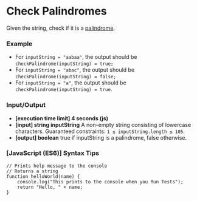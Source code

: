 # Check Palindromes

Given the string, check if it is a [palindrome](https://en.wikipedia.org/wiki/Palindrome).

### Example
* For ```inputString = "aabaa"```, the output should be ```checkPalindrome(inputString) = true;```
* For ```inputString = "abac"```, the output should be
```checkPalindrome(inputString) = false;```
* For ```inputString = "a"```, the output should be
```checkPalindrome(inputString) = true```.

### Input/Output
* **[execution time limit] 4 seconds (js)**
* **[input] string inputString** A non-empty string consisting of lowercase characters.
Guaranteed constraints:
```1 ≤ inputString.length ≤ 105```.
* **[output] boolean** 
true if inputString is a palindrome, false otherwise.

### [JavaScript (ES6)] Syntax Tips
```
// Prints help message to the console
// Returns a string
function helloWorld(name) {
    console.log("This prints to the console when you Run Tests");
    return "Hello, " + name;
}
```